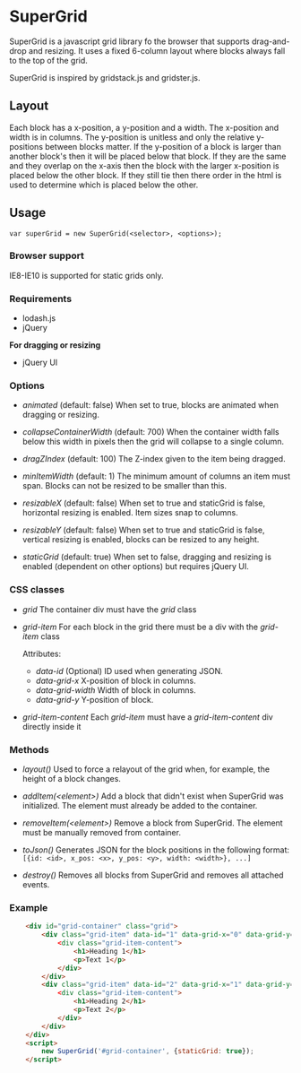 # SuperGrid

SuperGrid is a javascript grid library fo the browser that supports drag-and-drop and resizing. It uses a fixed 6-column
layout where blocks always fall to the top of the grid.

SuperGrid is inspired by gridstack.js and gridster.js.

## Layout

Each block has a x-position, a y-position and a width. The x-position and width is in columns. The y-position is unitless
and only the relative y-positions between blocks matter. If the y-position of a block is larger than another block's then
it will be placed below that block. If they are the same and they overlap on the x-axis then the block with the larger
x-position is placed below the other block. If they still tie then there order in the html is used to determine which is
placed below the other.

## Usage
`var superGrid = new SuperGrid(<selector>, <options>);`

### Browser support
 IE8-IE10 is supported for static grids only.

### Requirements

* lodash.js
* jQuery

**For dragging or resizing**

* jQuery UI

### Options

* *animated* (default: false)
  When set to true, blocks are animated when dragging or resizing.

* *collapseContainerWidth* (default: 700)
  When the container width falls below this width in pixels then the grid will collapse to a single column.

* *dragZIndex* (default: 100)
  The Z-index given to the item being dragged.
  
* *minItemWidth* (default: 1)
  The minimum amount of columns an item must span. Blocks can not be resized to be smaller than this.
  
* *resizableX* (default: false)
  When set to true and staticGrid is false, horizontal resizing is enabled. Item sizes snap to columns.
  
* *resizableY* (default: false)
  When set to true and staticGrid is false, vertical resizing is enabled, blocks can be resized to any height.

* *staticGrid* (default: true)
  When set to false, dragging and resizing is enabled (dependent on other options) but requires jQuery UI.

### CSS classes

* *grid*
  The container div must have the *grid* class
  
* *grid-item*
    For each block in the grid there must be a div with the *grid-item* class
  
    Attributes:
    
    * *data-id* (Optional)
      ID used when generating JSON.
    * *data-grid-x*
      X-position of block in columns.
    * *data-grid-width*
      Width of block in columns.
    * *data-grid-y*
      Y-position of block.
  
* *grid-item-content*
  Each *grid-item* must have a *grid-item-content* div directly inside it

### Methods

* *layout()*
    Used to force a relayout of the grid when, for example, the height of a block changes.
    
* *addItem(\<element\>)*
    Add a block that didn't exist when SuperGrid was initialized. The element must already
    be added to the container.
    
* *removeItem(\<element\>)*
    Remove a block from SuperGrid. The element must be manually removed from container.
    
* *toJson()*
    Generates JSON for the block positions in the following format:
    `[{id: <id>, x_pos: <x>, y_pos: <y>, width: <width>}, ...]`
    
* *destroy()*
    Removes all blocks from SuperGrid and removes all attached events.

### Example

```HTML
    <div id="grid-container" class="grid">
        <div class="grid-item" data-id="1" data-grid-x="0" data-grid-y="0" data-grid-width="3"
            <div class="grid-item-content">
                <h1>Heading 1</h1>
                <p>Text 1</p>
            </div>
        </div>
        <div class="grid-item" data-id="2" data-grid-x="1" data-grid-y="0" data-grid-width="3"
            <div class="grid-item-content">
                <h1>Heading 2</h1>
                <p>Text 2</p>
            </div>
        </div>
    </div>
    <script>
        new SuperGrid('#grid-container', {staticGrid: true});
    </script>
```